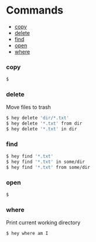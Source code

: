 # Commands

- [copy](#copy)
- [delete](#delete)
- [find](#find)
- [open](#open)
- [where](#where)

### copy

```bash
$
```

### delete

Move files to trash

```bash
$ hey delete 'dir/*.txt'
$ hey delete '*.txt' from dir
$ hey delete '*.txt' in dir
```

### find

```bash
$ hey find '*.txt'
$ hey find '*.txt' in some/dir
$ hey find '*.txt' from some/dir
```

### open

```bash
$
```

### where

Print current working directory

```bash
$ hey where am I
```
